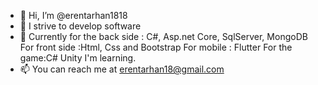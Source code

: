 - 👋 Hi, I’m @erentarhan1818
- 👀 I strive to develop software
- 🌱 Currently for the back side : C#, Asp.net Core, SqlServer, MongoDB
      For front side :Html, Css and Bootstrap 
      For mobile : Flutter
      For the game:C# Unity 
      I'm learning.
- 📫 You can reach me at erentarhan18@gmail.com

<!---
erentarhan1818/erentarhan1818 is a ✨ special ✨ repository because its `README.md` (this file) appears on your GitHub profile.
You can click the Preview link to take a look at your changes.
--->
